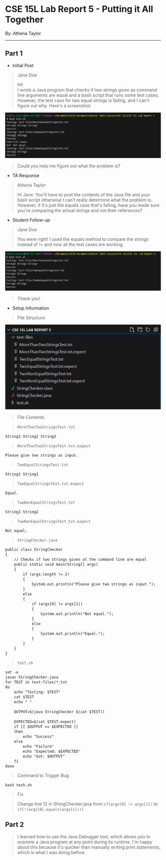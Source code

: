 # CSE 15L Lab Report 5 - Putting it All Together
By: Athena Taylor

***

## Part 1
* Initial Post

> Jane Doe
>   
> Hi!  
> I wrote a Java program that checks if two strings given as command line arguments are equal and a bash script that runs some test cases. However, the test case for two equal strings is failing, and I can't figure out why.
 Here's a screenshot:

![Image](lab-report-5-symptom.png)

> Could you help me figure out what the problem is?

* TA Response

> Athena Taylor  
>
>   
> Hi Jane.
> You'll have to post the contents of the Java file and your bash script otherwise I can't really determine what the problem is. However, if it's just the equals case that's failing, have you made sure you're comparing the actual strings and not their references?


* Student Follow-up

> Jane Doe
>
> You were right! I used the equals method to compare the strings instead of != and now all the test cases are working.

![Image](lab-report-5-success.png)


> Thank you!

* Setup Information

> File Structure

![Image](lab-report-5-file-structure.png)

> File Contents

> `MoreThanTwoStringsTest.txt`
```
String1 String2 String3
```
> `MoreThanTwoStringsTest.txt.expect`
```
Please give two strings as input.
```
> `TwoEqualStringsTest.txt`
```
String1 String1
```
> `TwoEqualStringsTest.txt.expect`
```
Equal.
```
> `TwoNonEqualStringsTest.txt`
```
String1 String2
```
> `TwoNonEqualStringsTest.txt.expect`
```
Not equal.
```
> `StringChecker.java`
```
public class StringChecker
{
    // Checks if two strings given at the command line are equal
    public static void main(String[] args)
    {
        if (args.length != 2)
        {
            System.out.println("Please give two strings as input.");
        }
        else
        {
            if (args[0] != args[1])
            {
                System.out.println("Not equal.");
            }
            else
            {
                System.out.println("Equal.");
            }
        }
    }
}
```
> `test.sh`

```
set -e
javac StringChecker.java
for TEST in test-files/*.txt 
do
    echo "Testing: $TEST"
    cat $TEST
    echo " "

    OUTPUT=$(java StringChecker $(cat $TEST))
    
    EXPECTED=$(cat $TEST.expect)
    if [[ $OUTPUT == $EXPECTED ]]
    then
        echo "Success"
    else
        echo "Failure"
        echo "Expected: $EXPECTED"
        echo "Got: $OUTPUT"
    fi
done
```

> Command to Trigger Bug

```
bash tesh.sh
```

> Fix

> Change line 12 in StringChecker.java from `if(args[0] != args[1])` to `if(!(args[0].equals(args[1])))`


## Part 2
> I learned how to use the Java Debugger tool, which allows you to examine a Java program at any point during its runtime. I'm happy about this because it's quicker than manually writing print statements, which is what I was doing before.


